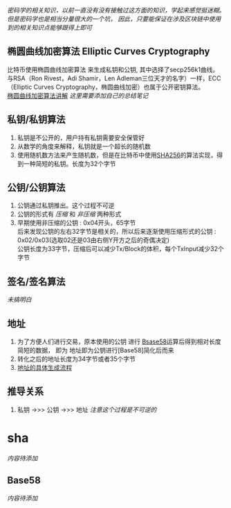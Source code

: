 *密码学的相关知识，以前一直没有没有接触过这方面的知识，学起来感觉挺迷糊。<br>但是密码学也是相当分量很大的一个坑，
因此，只要能保证在涉及区块链中使用到的相关知识点能够跟得上即可*
## 椭圆曲线加密算法 Elliptic Curves Cryptography
比特币使用椭圆曲线加密算法 来生成私钥和公钥,
其中选择了secp256k1曲线。<br>
与RSA（Ron Rivest，Adi Shamir，Len Adleman三位天才的名字）一样，ECC（Elliptic Curves Cryptography，椭圆曲线加密）也属于公开密钥算法。<br>
[椭圆曲线加密算法讲解](http://8btc.com/article-138-1.html)
*这里需要添加自己的总结笔记*

## 私钥/私钥算法
1. 私钥是不公开的，用户持有私钥需要安全保管好<br>
2. 从数学的角度来解释，私钥就是一个超长的随机数
3. 使用随机数方法来产生随机数，但是在比特币中使用[SHA256](#sha)的算法实现，得到一种简短的私钥。长度为32个字节

## 公钥/公钥算法
1. 公钥通过私钥推出。这个过程不可逆
2. 公钥的形式有 *压缩* 和 *非压缩* 两种形式
3. 早期使用非压缩的公钥 : 0x04开头，65字节<br>
后来发现公钥的左右32字节是相关的，所以后来逐渐使用压缩形式的公钥 : <br>
0x02/0x03(选取02还是03由右侧Y开方之后的奇偶决定)<br>
公钥长度为33字节，压缩后可以减少Tx/Block的体积，每个TxInput减少32个字节

## 签名/签名算法
*未搞明白*

## 地址
1. 为了方便人们进行交易，原本使用的公钥 进行 [Bsase58](#Base58)运算后得到相对长度简短的数据， 即为 地址即为公钥进行[Base58]简化后而来
2. 转化之后的地址长度为34字节或者35个字节
3. [地址的具体生成流程](http://lib.csdn.net/article/blockchain/53970)

## 推导关系
1. 私钥 ->>> 公钥 ->>> 地址 *注意这个过程是不可逆的*

# sha
*内容待添加*

## Base58
*内容待添加*

